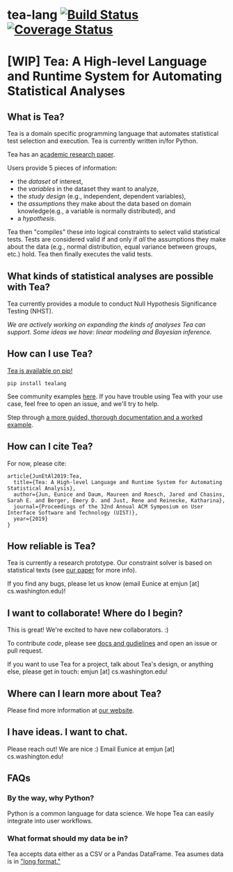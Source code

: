 # tea-lang [![Build Status](https://travis-ci.com/emjun/tea-lang.svg?branch=master)](https://travis-ci.com/emjun/tea-lang) [![Coverage Status](https://coveralls.io/repos/github/emjun/tea-lang/badge.svg?branch=master)](https://coveralls.io/github/emjun/tea-lang?branch=master)

# [WIP] Tea: A High-level Language and Runtime System for Automating Statistical Analyses

## What is Tea?
Tea is a domain specific programming language that automates statistical test
selection and execution. Tea is currently written in/for Python. 

Tea has an <a href='http://tea-lang.org/index_files/tea_UIST2019.pdf'>academic research paper</a>. 

Users provide 5 pieces of information: 
* the *dataset* of interest, 
* the *variables* in the dataset they want to analyze, 
* the *study design* (e.g., independent, dependent variables),
* the *assumptions* they make about the data based on domain knowledge(e.g.,
a variable is normally distributed), and
* a *hypothesis*.

Tea then "compiles" these into logical constraints to select valid
statistical tests. Tests are considered valid if and only if *all* the
assumptions they make about the data (e.g., normal distribution, equal
variance between groups, etc.) hold. Tea then finally executes the valid tests.

## What kinds of statistical analyses are possible with Tea?
Tea currently provides a module to conduct Null Hypothesis Significance
Testing (NHST). 

*We are actively working on expanding the kinds of analyses Tea can support. Some ideas we have: linear modeling and Bayesian inference.*

## How can I use Tea?
<a href='https://pypi.org/project/tealang/'>Tea is available on pip!</a>
```
pip install tealang
```

See community examples <a href='https://github.com/emjun/tea-lang/tree/master/examples'>here</a>. If you have trouble using Tea with your use case, feel free to open an issue, and we'll try to help. 

Step through <a href='https://github.com/emjun/tea-lang/blob/master/documentation.md'>a more guided, thorough documentation and a worked example</a>. 

## How can I cite Tea?
For now, please cite: 
```  
article{JunEtAl2019:Tea,
  title={Tea: A High-level Language and Runtime System for Automating Statistical Analysis},
  author={Jun, Eunice and Daum, Maureen and Roesch, Jared and Chasins, Sarah E. and Berger, Emery D. and Just, Rene and Reinecke, Katharina},
  journal={Proceedings of the 32nd Annual ACM Symposium on User Interface Software and Technology (UIST)},
  year={2019}
}
```

## How reliable is Tea?
Tea is currently a research prototype. Our constraint solver is based on
statistical texts (see <a href='http://tea-lang.org/index_files/tea_UIST2019.pdf'>our paper</a> for more info). 

If you find any bugs, please let us know (email Eunice at emjun [at] cs.washington.edu)!

## I want to collaborate! Where do I begin?
This is great! We're excited to have new collaborators. :) 

To contribute *code*, please see <a href='./CONTRIBUTING.md'> docs and
gudielines</a> and open an issue or pull request. 

If you want to use Tea for a
project, talk about Tea's design, or anything else, please get in touch: emjun [at] cs.washington.edu!

## Where can I learn more about Tea?
Please find more information at <a href='https://tea-lang.org'>our website</a>. 

## I have ideas. I want to chat. 
Please reach out! We are nice :) Email Eunice at emjun [at] cs.washington.edu!


## FAQs
### By the way, why Python?
Python is a common language for data science. We hope Tea can easily integrate
into user workflows. 

### What format should my data be in?
Tea accepts data either as a CSV or a Pandas DataFrame. Tea asumes data is in <a href='http://www.cookbook-r.com/Manipulating_data/Converting_data_between_wide_and_long_format/'>"long format."</a> 
